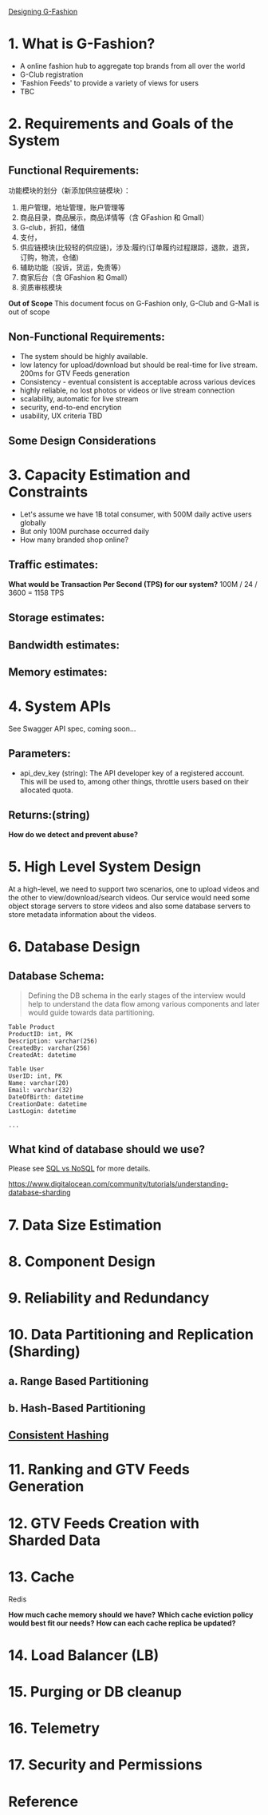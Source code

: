 [Designing G-Fashion](https://4idps-demo6.com/)

# 1. What is G-Fashion?

- A online fashion hub to aggregate top brands from all over the world
- G-Club registration
- 'Fashion Feeds' to provide a variety of views for users
- TBC

# 2. Requirements and Goals of the System

## Functional Requirements:

功能模块的划分（新添加供应链模块）：

1.  用户管理，地址管理，账户管理等
2.  商品目录，商品展示，商品详情等（含 GFashion 和 Gmall）
3.  G-club，折扣，储值
4.  支付，
5.  供应链模块(比较轻的供应链)，涉及:履约(订单履约过程跟踪，退款，退货，订购，物流，仓储)
6.  辅助功能（投诉，货运，免责等）
7.  商家后台（含 GFashion 和 Gmall）
8.  资质审核模块

**Out of Scope** This document focus on G-Fashion only, G-Club and G-Mall is out of scope

## Non-Functional Requirements:

- The system should be highly available.
- low latency for upload/download but should be real-time for live stream. 200ms for GTV Feeds generation
- Consistency - eventual consistent is acceptable across various devices
- highly reliable, no lost photos or videos or live stream connection
- scalability, automatic for live stream
- security, end-to-end encrytion
- usability, UX criteria TBD

## Some Design Considerations

# 3. Capacity Estimation and Constraints

- Let's assume we have 1B total consumer, with 500M daily active users globally
- But only 100M purchase occurred daily
- How many branded shop online?

## Traffic estimates:

**What would be Transaction Per Second (TPS) for our system?** 100M / 24 / 3600 = 1158 TPS

## Storage estimates:

## Bandwidth estimates:

## Memory estimates:

# 4. System APIs

See Swagger API spec, coming soon...

## Parameters:

- api_dev_key (string): The API developer key of a registered account. This will be used to, among other things, throttle users based on their allocated quota.

## Returns:(string)

**How do we detect and prevent abuse?**

# 5. High Level System Design

At a high-level, we need to support two scenarios, one to upload videos and the other to view/download/search videos. Our service would need some object storage servers to store videos and also some database servers to store metadata information about the videos.

# 6. Database Design

## Database Schema:

> Defining the DB schema in the early stages of the interview would help to understand the data flow among various components and later would guide towards data partitioning.

```
Table Product
ProductID: int, PK
Description: varchar(256)
CreatedBy: varchar(256)
CreatedAt: datetime

Table User
UserID: int, PK
Name: varchar(20)
Email: varchar(32)
DateOfBirth: datetime
CreationDate: datetime
LastLogin: datetime

...
```

## What kind of database should we use?

Please see [SQL vs NoSQL](https://www.xplenty.com/blog/the-sql-vs-nosql-difference/) for more details.

https://www.digitalocean.com/community/tutorials/understanding-database-sharding

# 7. Data Size Estimation

# 8. Component Design

# 9. Reliability and Redundancy

# 10. Data Partitioning and Replication (Sharding)

## a. Range Based Partitioning

## b. Hash-Based Partitioning

## [Consistent Hashing](https://www.toptal.com/big-data/consistent-hashing)

# 11. Ranking and GTV Feeds Generation

# 12. GTV Feeds Creation with Sharded Data

# 13. Cache

Redis

**How much cache memory should we have?**
**Which cache eviction policy would best fit our needs?**
**How can each cache replica be updated?**

# 14. Load Balancer (LB)

# 15. Purging or DB cleanup

# 16. Telemetry

# 17. Security and Permissions

# Reference
